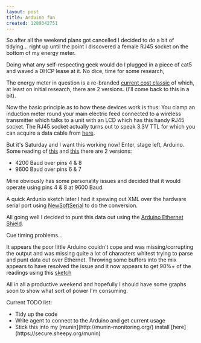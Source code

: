 ```yaml
--- 
layout: post
title: Arduino fun
created: 1289342751
---
```

So after all the weekend plans got cancelled I decided to do a bit of tidying... right up until the point I discovered a female RJ45 socket on the bottom of my energy meter.

Doing what any self-respecting geek would do I plugged in a piece of cat5 and waved a DHCP lease at it. No dice, time for some research,

The energy meter in question is a re-branded [current cost classic](http://www.currentcost.com/product-theclassic.html) of which, at least on initial research, there are 2 versions. (I'll come back to this in a bit).

Now the basic principle as to how these devices work is thus: You clamp an induction meter round your main electric feed connected to a wireless transmitter which talks to a unit with an LCD which has this handy RJ45 socket. The RJ45 socket actually turns out to speak 3.3V TTL for which you can acquire a data cable from [here](http://stores.ebay.co.uk/Current-Cost-Ltd).

But it's Saturday and I want this working now! Enter, stage left, Arduino. Some reading of  [this](http://e.inste.in/2008/06/16/interfacing-the-currentcost-meter-to-an-arduino/) and [this](http://mungbean.org/blog/?p=477) there are 2 versions:
<ul>
<li>4200 Baud over pins 4 &amp; 8</li>
<li>9600 Baud over pins 6 &amp; 7</li>
</ul>

Mine obviously has some personality issues and decided that it would operate using pins 4 &amp; 8 at 9600 Baud.

A quick Ardunio sketch later I had it spewing out XML over the hardware serial port using [NewSoftSerial](http://arduiniana.org/libraries/newsoftserial/) to do the conversion. 

All going well I decided to punt this data out using the [Arduino Ethernet Shield](http://www.arduino.cc/en/Main/ArduinoEthernetShield).

Cue timing problems...

It appears the poor little Arduino couldn't cope and was missing/corrupting the output and was missing quite a lot of characters whitest trying to parse and punt data out over Ethernet. Throwing some buffers into the mix appears to have resolved the issue and it now appears to get 90%+ of the readings using this [sketch](https://gist.github.com/667488)

All in all a productive weekend and hopefully I should have some graphs soon to show what sort of power I'm consuming.

Current TODO list:
<ul>
<li>Tidy up the code</li>
<li>Write agent to connect to the Arduino and get current usage</li>
<li>Stick this into my [munin](http://munin-monitoring.org/) install [here](https://secure.sheepy.org/munin)</li>
</ul>
